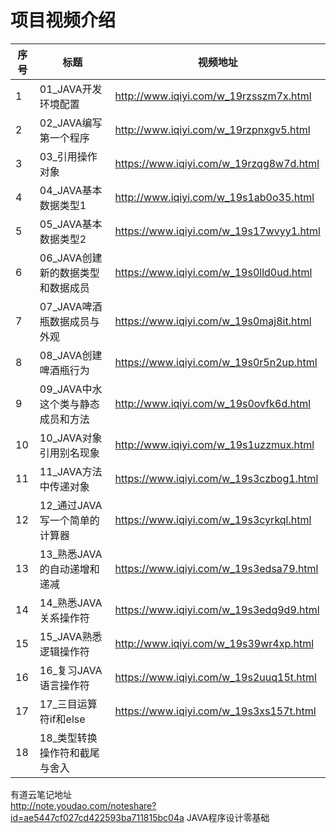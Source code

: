 项目视频介绍 
===========

|序号|标题|视频地址|
|---|----|-----|
|1|01_JAVA开发环境配置|http://www.iqiyi.com/w_19rzsszm7x.html|
|2|02_JAVA编写第一个程序|http://www.iqiyi.com/w_19rzpnxgv5.html|
|3|03_引用操作对象|https://www.iqiyi.com/w_19rzqg8w7d.html|
|4|04_JAVA基本数据类型1|http://www.iqiyi.com/w_19s1ab0o35.html|
|5|05_JAVA基本数据类型2|https://www.iqiyi.com/w_19s17wvyy1.html|
|6|06_JAVA创建新的数据类型和数据成员|https://www.iqiyi.com/w_19s0lld0ud.html|
|7|07_JAVA啤酒瓶数据成员与外观|https://www.iqiyi.com/w_19s0maj8it.html|
|8|08_JAVA创建啤酒瓶行为|https://www.iqiyi.com/w_19s0r5n2up.html|
|9|09_JAVA中水这个类与静态成员和方法|http://www.iqiyi.com/w_19s0ovfk6d.html|
|10|10_JAVA对象引用别名现象|http://www.iqiyi.com/w_19s1uzzmux.html|
|11|11_JAVA方法中传递对象|https://www.iqiyi.com/w_19s3czbog1.html|
|12|12_通过JAVA写一个简单的计算器|https://www.iqiyi.com/w_19s3cyrkql.html|
|13|13_熟悉JAVA的自动递增和递减|https://www.iqiyi.com/w_19s3edsa79.html|
|14|14_熟悉JAVA关系操作符|https://www.iqiyi.com/w_19s3edq9d9.html|
|15|15_JAVA熟悉逻辑操作符|http://www.iqiyi.com/w_19s39wr4xp.html|
|16|16_复习JAVA语言操作符|https://www.iqiyi.com/w_19s2uuq15t.html|
|17|17_三目运算符if和else|https://www.iqiyi.com/w_19s3xs157t.html|
|18|18_类型转换操作符和截尾与舍入||








有道云笔记地址<br/>
http://note.youdao.com/noteshare?id=ae5447cf027cd422593ba711815bc04a  JAVA程序设计零基础<br/>
